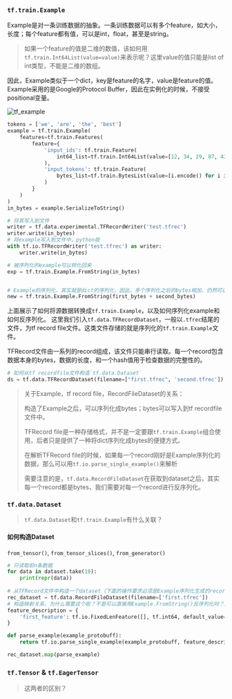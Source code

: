 ### `tf.train.Example`

Example是对一条训练数据的抽象。一条训练数据可以有多个feature，如大小，长度；每个feature都有值，可以是int，float，甚至是string。
> 如果一个feature的值是二维的数值，该如何用`tf.train.Int64List(value=value)`来表示呢？这里value的值只能是list of int类型，不能是二维的数组。

因此，Example类似于一个dict，key是feature的名字，value是feature的值。Example采用的是Google的Protocol Buffer，因此在实例化的时候，不接受positional变量。

![tf_example](https://image-1300946842.cos.ap-beijing.myqcloud.com/tf_example.jpg)

```python
tokens = ['we', 'are', 'the', 'best']
example = tf.train.Example(
    features=tf.train.Features(
        feature={
            'input_ids': tf.train.Feature(
                int64_list=tf.train.Int64List(value=[12, 34, 29, 87, 43])
            ),
            'input_tokens': tf.train.Feature(
                bytes_list=tf.train.BytesList(value=[i.encode() for i in tokens])
            )
        }
    )
)
in_bytes = example.SerializeToString()

# 将其写入到文件
writer = tf.data.experimental.TFRecordWriter('test.tfrec')
writer.write(in_bytes)
# 将example写入到文件中，python版
with tf.io.TFRecordWriter('test.tfrec') as writer:
    writer.write(in_bytes)

# 被序列化的example可以转化回来
exp = tf.train.Example.FromString(in_bytes)


# Example的序列化，其实就是dict的序列化，因此，多个序列化之后的bytes相加，仍然可以反序列化回去，对两个Example的结构没有要求（因为都是dict，就相当于dict相加一样，key完全一样都没问题）
new = tf.train.Example.FromString(first_bytes + second_bytes)
```
上面展示了如何将源数据转换成`tf.train.Example`，以及如何序列化example和如何反序列化。
这里我们引入`tf.data.TFRecordDataset`，一般以`.tfrec`结尾的文件，为tf record file文件。这类文件存储的就是序列化的`tf.train.Example`文件。

TFRecord文件由一系列的record组成，该文件只能串行读取。每一个record包含数据本身的bytes，数据的长度，和一个hash值用于检查数据的完整性的。

```python
# 如何从tf recordfile文件构造`tf.data.Dataset`
ds = tf.data.TFRecordDataset(filename=["first.tfrec", 'second.tfrec'])
```

> 关于Example，tf record file，RecordFileDataset的关系：
>
> 构造了Example之后，可以序列化成bytes；bytes可以写入到tf recordfile文件中。
>
> TFRecord file是一种存储格式，并不是一定要跟`tf.train.Example`组合使用，后者只是提供了一种将dict序列化成bytes的便捷方式。
>
> 在解析TFRecord file的时候，如果每一个record刚好是Example序列化的数据，那么可以用`tf.io.parse_single_example()`来解析
>
> 需要注意的是，`tf.data.RecordFileDataset`在获取到dataset之后，其实每一个record都是bytes，我们需要对每一个record进行反序列化。

### `tf.data.Dataset`

> `tf.data.Dataset`和`tf.train.Example`有什么关联？

#### 如何构造Dataset

`from_tensor()`, `from_tensor_slices()`, `from_generator()`

```python
# 只读取前n条数据
for data in dataset.take(10):
	print(repr(data))
    
# 从TFRecord文件中构造一个dataset（下面的操作要求必须是Example序列化生成的record文件）
rec_dataset = tf.data.RecordFileDataset(filename=['first.tfrec'])
# 构造映射关系，为什么需要这个呢？不是可以直接用Example.FromString()反序列化吗？这是因为Dataset是一个graph-execution的过程，即在搭建计算图的时候，数据还没有生成。因为数据还没有被消费，我们无法知道其结构，即key、datatype、shape之类的参数，因此，我们需要通过feature_description来提供这些参数。
feature_description = {
    'first_feature': tf.io.FixedLenFeature([], tf.int64, default_value=0)
}

def parse_example(example_protobuff):
    return tf.io.parse_single_example(example_protobuff, feature_description)

rec_dataset.map(parse_example)
```




### `tf.Tensor` & `tf.EagerTensor`

> 这两者的区别？